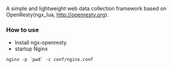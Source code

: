 A simple and lightweight web data collection framework based on OpenResty(ngx_lua, http://openresty.org).

### How to use

- Install ngx-openresty
- startup Nginx

```shell
nginx -p `pwd` -c conf/nginx.conf
```
